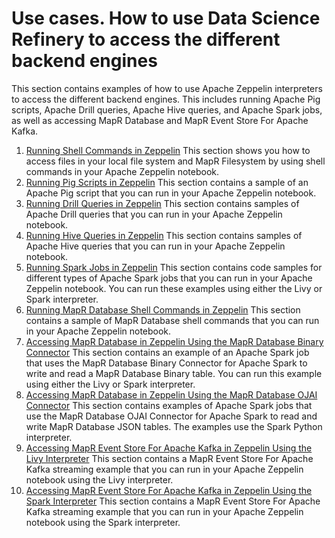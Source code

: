 # Use cases. How to use Data Science Refinery to access the different backend engines
This section contains examples of how to use Apache Zeppelin interpreters to access the different backend engines. This includes running Apache Pig scripts, Apache Drill queries, Apache Hive queries, and Apache Spark jobs, as well as accessing MapR Database and MapR Event Store For Apache Kafka.

1. [Running Shell Commands in Zeppelin]()
This section shows you how to access files in your local file system and MapR Filesystem by using shell commands in your Apache Zeppelin notebook.
1. [Running Pig Scripts in Zeppelin]()
This section contains a sample of an Apache Pig script that you can run in your Apache Zeppelin notebook.
1. [Running Drill Queries in Zeppelin]()
This section contains samples of Apache Drill queries that you can run in your Apache Zeppelin notebook.
1. [Running Hive Queries in Zeppelin]()
This section contains samples of Apache Hive queries that you can run in your Apache Zeppelin notebook.
1. [Running Spark Jobs in Zeppelin]()
This section contains code samples for different types of Apache Spark jobs that you can run in your Apache Zeppelin notebook. You can run these examples using either the Livy or Spark interpreter.
1. [Running MapR Database Shell Commands in Zeppelin]()
This section contains a sample of MapR Database shell commands that you can run in your Apache Zeppelin notebook.
1. [Accessing MapR Database in Zeppelin Using the MapR Database Binary Connector]()
This section contains an example of an Apache Spark job that uses the MapR Database Binary Connector for Apache Spark to write and read a MapR Database Binary table. You can run this example using either the Livy or Spark interpreter. 
1. [Accessing MapR Database in Zeppelin Using the MapR Database OJAI Connector]()
This section contains examples of Apache Spark jobs that use the MapR Database OJAI Connector for Apache Spark to read and write MapR Database JSON tables. The examples use the Spark Python interpreter. 
1. [Accessing MapR Event Store For Apache Kafka in Zeppelin Using the Livy Interpreter]()
This section contains a MapR Event Store For Apache Kafka streaming example that you can run in your Apache Zeppelin notebook using the Livy interpreter.
1. [Accessing MapR Event Store For Apache Kafka in Zeppelin Using the Spark Interpreter]()
This section contains a MapR Event Store For Apache Kafka streaming example that you can run in your Apache Zeppelin notebook using the Spark interpreter. 